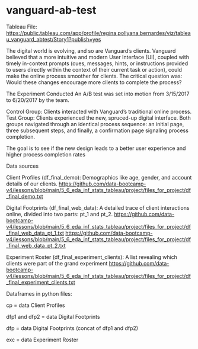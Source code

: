 # vanguard-ab-test
Tableau File: https://public.tableau.com/app/profile/regina.pollyana.bernardes/viz/tableau_vanguard_abtest/Story1?publish=yes


The digital world is evolving, and so are Vanguard’s clients. Vanguard believed that a more intuitive and modern User Interface (UI), coupled with timely in-context prompts (cues, messages, hints, or instructions provided to users directly within the context of their current task or action), could make the online process smoother for clients. The critical question was: Would these changes encourage more clients to complete the process?

The Experiment Conducted
An A/B test was set into motion from 3/15/2017 to 6/20/2017 by the team.

Control Group: Clients interacted with Vanguard’s traditional online process.
Test Group: Clients experienced the new, spruced-up digital interface.
Both groups navigated through an identical process sequence: an initial page, three subsequent steps, and finally, a confirmation page signaling process completion.

The goal is to see if the new design leads to a better user experience and higher process completion rates

Data sources

Client Profiles (df_final_demo): Demographics like age, gender, and account details of our clients. 
https://github.com/data-bootcamp-v4/lessons/blob/main/5_6_eda_inf_stats_tableau/project/files_for_project/df_final_demo.txt

Digital Footprints (df_final_web_data): A detailed trace of client interactions online, divided into two parts: pt_1 and pt_2. 
https://github.com/data-bootcamp-v4/lessons/blob/main/5_6_eda_inf_stats_tableau/project/files_for_project/df_final_web_data_pt_1.txt
https://github.com/data-bootcamp-v4/lessons/blob/main/5_6_eda_inf_stats_tableau/project/files_for_project/df_final_web_data_pt_2.txt

Experiment Roster (df_final_experiment_clients): A list revealing which clients were part of the grand experiment
https://github.com/data-bootcamp-v4/lessons/blob/main/5_6_eda_inf_stats_tableau/project/files_for_project/df_final_experiment_clients.txt

Dataframes in python files:

cp = data Client Profiles

dfp1 and dfp2 = data Digital Footprints 

dfp = data Digital Footprints (concat of dfp1 and dfp2) 

exc = data Experiment Roster

